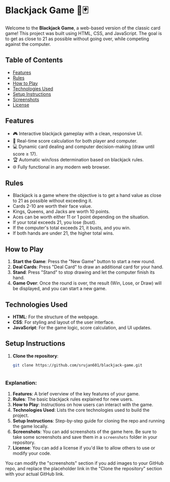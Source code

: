 # Blackjack Game 🎲🃏

Welcome to the **Blackjack Game**, a web-based version of the classic card game! This project was built using HTML, CSS, and JavaScript. The goal is to get as close to 21 as possible without going over, while competing against the computer.

## Table of Contents
- [Features](#features)
- [Rules](#rules)
- [How to Play](#how-to-play)
- [Technologies Used](#technologies-used)
- [Setup Instructions](#setup-instructions)
- [Screenshots](#screenshots)
- [License](#license)

## Features
- 🎮 Interactive blackjack gameplay with a clean, responsive UI.
- 🔢 Real-time score calculation for both player and computer.
- 💻 Dynamic card dealing and computer decision-making (draw until score ≥ 17).
- 🏆 Automatic win/loss determination based on blackjack rules.
- 🌐 Fully functional in any modern web browser.

## Rules
- Blackjack is a game where the objective is to get a hand value as close to 21 as possible without exceeding it.
- Cards 2-10 are worth their face value.
- Kings, Queens, and Jacks are worth 10 points.
- Aces can be worth either 11 or 1 point depending on the situation.
- If your total exceeds 21, you lose (bust).
- If the computer's total exceeds 21, it busts, and you win.
- If both hands are under 21, the higher total wins.

## How to Play
1. **Start the Game**: Press the "New Game" button to start a new round.
2. **Deal Cards**: Press "Deal Card" to draw an additional card for your hand.
3. **Stand**: Press "Stand" to stop drawing and let the computer finish its hand.
4. **Game Over**: Once the round is over, the result (Win, Lose, or Draw) will be displayed, and you can start a new game.

## Technologies Used
- **HTML**: For the structure of the webpage.
- **CSS**: For styling and layout of the user interface.
- **JavaScript**: For the game logic, score calculation, and UI updates.

## Setup Instructions
1. **Clone the repository**:
   ```bash
   git clone https://github.com/srujan601/blackjack-game.git



### Explanation:

1. **Features**: A brief overview of the key features of your game.
2. **Rules**: The basic blackjack rules explained for new users.
3. **How to Play**: Instructions on how users can interact with the game.
4. **Technologies Used**: Lists the core technologies used to build the project.
5. **Setup Instructions**: Step-by-step guide for cloning the repo and running the game locally.
6. **Screenshots**: You can add screenshots of the game here. Be sure to take some screenshots and save them in a `screenshots` folder in your repository.
7. **License**: You can add a license if you'd like to allow others to use or modify your code.

You can modify the "screenshots" section if you add images to your GitHub repo, and replace the placeholder link in the "Clone the repository" section with your actual GitHub link.






